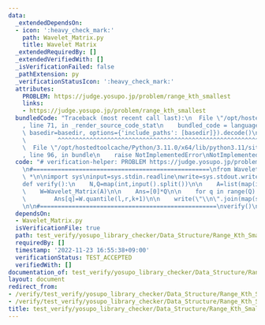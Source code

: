 ```yaml
---
data:
  _extendedDependsOn:
  - icon: ':heavy_check_mark:'
    path: Wavelet_Matrix.py
    title: Wavelet Matrix
  _extendedRequiredBy: []
  _extendedVerifiedWith: []
  _isVerificationFailed: false
  _pathExtension: py
  _verificationStatusIcon: ':heavy_check_mark:'
  attributes:
    PROBLEM: https://judge.yosupo.jp/problem/range_kth_smallest
    links:
    - https://judge.yosupo.jp/problem/range_kth_smallest
  bundledCode: "Traceback (most recent call last):\n  File \"/opt/hostedtoolcache/Python/3.11.0/x64/lib/python3.11/site-packages/onlinejudge_verify/documentation/build.py\"\
    , line 71, in _render_source_code_stat\n    bundled_code = language.bundle(stat.path,\
    \ basedir=basedir, options={'include_paths': [basedir]}).decode()\n          \
    \         ^^^^^^^^^^^^^^^^^^^^^^^^^^^^^^^^^^^^^^^^^^^^^^^^^^^^^^^^^^^^^^^^^^^^^^^^^^^^^^^^^\n\
    \  File \"/opt/hostedtoolcache/Python/3.11.0/x64/lib/python3.11/site-packages/onlinejudge_verify/languages/python.py\"\
    , line 96, in bundle\n    raise NotImplementedError\nNotImplementedError\n"
  code: "# verification-helper: PROBLEM https://judge.yosupo.jp/problem/range_kth_smallest\n\
    \n#==================================================\nfrom Wavelet_Matrix import\
    \ *\n\nimport sys\ninput=sys.stdin.readline\nwrite=sys.stdout.write\n\n#==================================================\n\
    def verify():\n    N,Q=map(int,input().split())\n\n    A=list(map(int,input().split()))\n\
    \    W=Wavelet_Matrix(A)\n\n    Ans=[0]*Q\n\n    for q in range(Q):\n        l,r,k=map(int,input().split())\n\
    \        Ans[q]=W.quantile(l,r,k+1)\n\n    write(\"\\n\".join(map(str,Ans)))\n\
    \n\n#==================================================\nverify()\n"
  dependsOn:
  - Wavelet_Matrix.py
  isVerificationFile: true
  path: test_verify/yosupo_library_checker/Data_Structure/Range_Kth_Smallest.test.py
  requiredBy: []
  timestamp: '2022-11-23 16:55:38+09:00'
  verificationStatus: TEST_ACCEPTED
  verifiedWith: []
documentation_of: test_verify/yosupo_library_checker/Data_Structure/Range_Kth_Smallest.test.py
layout: document
redirect_from:
- /verify/test_verify/yosupo_library_checker/Data_Structure/Range_Kth_Smallest.test.py
- /verify/test_verify/yosupo_library_checker/Data_Structure/Range_Kth_Smallest.test.py.html
title: test_verify/yosupo_library_checker/Data_Structure/Range_Kth_Smallest.test.py
---
```

